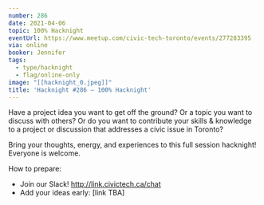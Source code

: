 ```yaml
---
number: 286
date: 2021-04-06
topic: 100% Hacknight
eventUrl: https://www.meetup.com/civic-tech-toronto/events/277283395
via: online
booker: Jennifer
tags:
  - type/hacknight
  - flag/online-only
image: "[[hacknight_0.jpeg]]"
title: 'Hacknight #286 – 100% Hacknight'
---
```

Have a project idea you want to get off the ground? Or a topic you want to discuss with others? Or do you want to contribute your skills & knowledge to a project or discussion that addresses a civic issue in Toronto?

Bring your thoughts, energy, and experiences to this full session hacknight! Everyone is welcome.

How to prepare:
- Join our Slack! http://link.civictech.ca/chat
- Add your ideas early: [link TBA]

